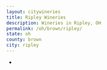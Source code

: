 ```yaml
---
layout: citywineries
title: Ripley Wineries
description: Wineries in Ripley, OH
permalink: /oh/brown/ripley/
state: oh
county: brown
city: ripley
---
```

-
